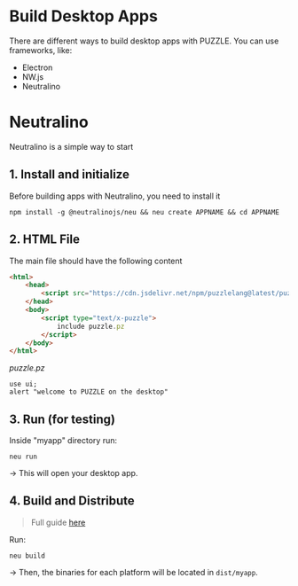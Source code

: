 # Build Desktop Apps

There are different ways to build desktop apps with PUZZLE. You can use frameworks, like:

* Electron
* NW.js
* Neutralino

# Neutralino

Neutralino is a simple way to start

## 1. Install and initialize

Before building apps with Neutralino, you need to install it

```shell
npm install -g @neutralinojs/neu && neu create APPNAME && cd APPNAME
```

## 2. HTML File

The main file should have the following content

```html
<html>
    <head>
        <script src="https://cdn.jsdelivr.net/npm/puzzlelang@latest/puzzle.browser.js"></script>
    </head>
    <body>
    	<script type="text/x-puzzle">
    		include puzzle.pz
    	</script>
    </body>
</html>
```

*puzzle.pz*

```puzzle
use ui;
alert "welcome to PUZZLE on the desktop"
```

## 3. Run (for testing)

Inside "myapp" directory run:

```
neu run
```

-> This will open your desktop app.

## 4. Build and Distribute

> Full guide [here](https://neutralino.js.org/docs/distribution/overview#)

Run:

```shell
neu build
```

-> Then, the binaries for each platform will be located in `dist/myapp`.